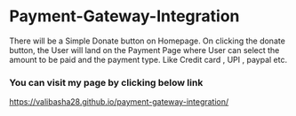 # Payment-Gateway-Integration

There will be a Simple Donate button on Homepage.
On clicking the donate button, the User will land on the Payment Page where User can select the amount to be paid and the payment type. Like Credit card , UPI , paypal etc.

### You can visit my page by clicking below link

https://valibasha28.github.io/payment-gateway-integration/
